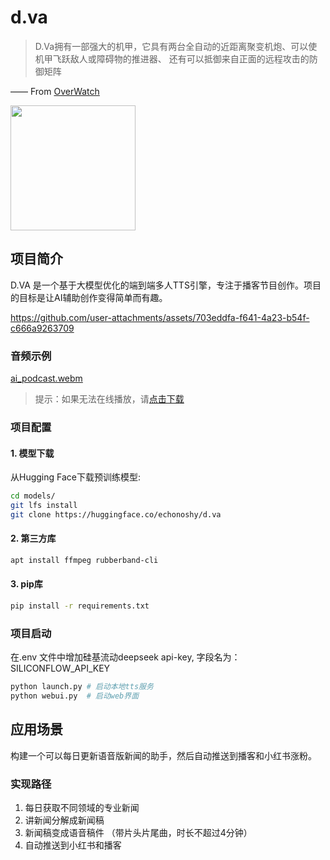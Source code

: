 # d.va
> D.Va拥有一部强大的机甲，它具有两台全自动的近距离聚变机炮、可以使机甲飞跃敌人或障碍物的推进器、 还有可以抵御来自正面的远程攻击的防御矩阵

—— From [OverWatch](http://ow.blizzard.cn/heroes/dva)

<img src="https://zos.alipayobjects.com/rmsportal/psagSCVHOKQVqqNjjMdf.jpg" width="200" height="200" />

## 项目简介

D.VA 是一个基于大模型优化的端到端多人TTS引擎，专注于播客节目创作。项目的目标是让AI辅助创作变得简单而有趣。

https://github.com/user-attachments/assets/703eddfa-f641-4a23-b54f-c666a9263709

### 音频示例
[ai_podcast.webm](https://github.com/user-attachments/assets/a64f099a-7455-4142-af2f-0b68cb7e0679)
> 提示：如果无法在线播放，请[点击下载](assets/ai_podcast_v1.MP3)


### 项目配置

#### 1. 模型下载
从Hugging Face下载预训练模型:
```bash
cd models/
git lfs install
git clone https://huggingface.co/echonoshy/d.va
```

#### 2. 第三方库
```bash
apt install ffmpeg rubberband-cli
```

#### 3. pip库
```bash
pip install -r requirements.txt
```


### 项目启动
在.env 文件中增加硅基流动deepseek api-key, 字段名为：SILICONFLOW_API_KEY

```bash
python launch.py # 启动本地tts服务
python webui.py  # 启动web界面
```


## 应用场景

构建一个可以每日更新语音版新闻的助手，然后自动推送到播客和小红书涨粉。


### 实现路径
1. 每日获取不同领域的专业新闻
2. 讲新闻分解成新闻稿
3. 新闻稿变成语音稿件 （带片头片尾曲，时长不超过4分钟）
4. 自动推送到小红书和播客

